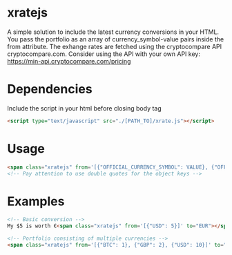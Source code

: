 # xratejs
A simple solution to include the latest currency conversions in your HTML.
You pass the portfolio as an array of currency_symbol-value pairs inside the from attribute.
The exhange rates are fetched using the cryptocompare API cryptocompare.com.
Consider using the API with your own API key: https://min-api.cryptocompare.com/pricing 

# Dependencies
Include the script in your html before closing body tag
```html
<script type="text/javascript" src="./[PATH_TO]/xrate.js"></script>
```

# Usage
```html
<span class="xratejs" from='[{"OFFICIAL_CURRENCY_SYMBOL": VALUE}, {"OFFICIAL_CURRENCY_SYMBOL": VALUE}, {...}]' to="OFFICIAL_CURRENCY_SYMBOL"></span>
<!-- Pay attention to use double quotes for the object keys -->
```
# Examples
```html
<!-- Basic conversion -->
My $5 is worth €<span class="xratejs" from='[{"USD": 5}]' to="EUR"></span>

<!-- Portfolio consisting of multiple currencies -->
<span class="xratejs" from='[{"BTC": 1}, {"GBP": 2}, {"USD": 10}]' to="EUR"></span>

```
